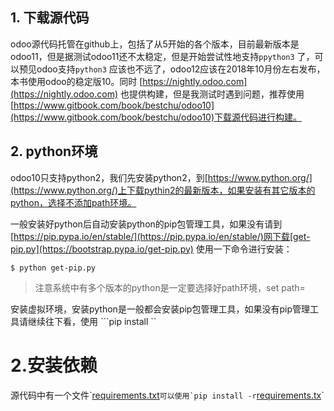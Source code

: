 ## 1. 下载源代码

odoo源代码托管在github上，包括了从5开始的各个版本，目前最新版本是odoo11，但是据测试odoo11还不太稳定，但是开始尝试性地支持`ppython3` 了，可以预见odoo支持`python3` 应该也不远了，odoo12应该在2018年10月份左右发布，本书使用odoo的稳定版10。同时 [https://nightly.odoo.com](https://nightly.odoo.com) 也提供构建，但是我测试时遇到问题，推荐使用[https://www.gitbook.com/book/bestchu/odoo10](https://www.gitbook.com/book/bestchu/odoo10)下载源代码进行构建。

## 2. python环境

odoo10只支持python2，我们先安装python2，到[https://www.python.org/](https://www.python.org/)上下载pythin2的最新版本，如果安装有其它版本的python，选择不添加path环境。

一般安装好python后自动安装python的pip包管理工具，如果没有请到[https://pip.pypa.io/en/stable/](https://pip.pypa.io/en/stable/)网下载[get-pip.py](https://bootstrap.pypa.io/get-pip.py) 使用一下命令进行安装：

```
$ python get-pip.py
```

> 注意系统中有多个版本的python是一定要选择好path环境，set path=

安装虚拟环境，安装python是一般都会安装pip包管理工具，如果没有pip管理工具请继续往下看，使用 ```pip install ``

# 2.安装依赖

源代码中有一个文件\`[requirements.txt](https://github.com/odoo/odoo/blob/11.0/requirements.txt)``可以使用`pip install -r``[requirements.tx](https://github.com/odoo/odoo/blob/11.0/requirements.txt)\`

